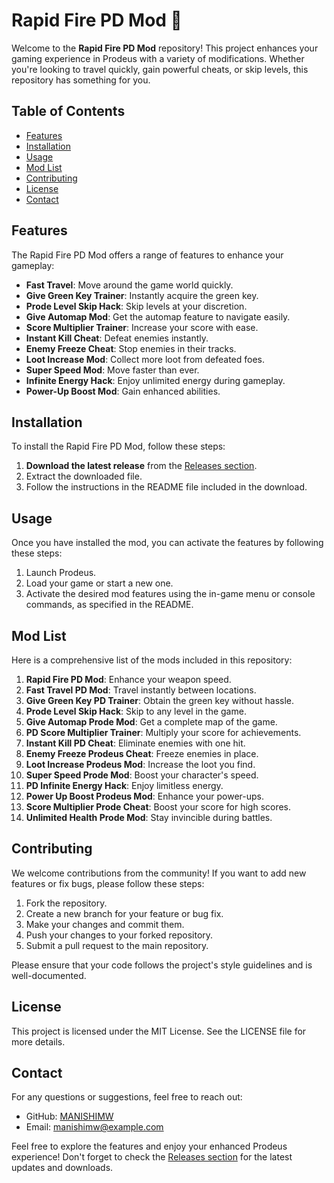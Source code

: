 # Rapid Fire PD Mod 🚀

Welcome to the **Rapid Fire PD Mod** repository! This project enhances your gaming experience in Prodeus with a variety of modifications. Whether you're looking to travel quickly, gain powerful cheats, or skip levels, this repository has something for you. 

## Table of Contents
- [Features](#features)
- [Installation](#installation)
- [Usage](#usage)
- [Mod List](#mod-list)
- [Contributing](#contributing)
- [License](#license)
- [Contact](#contact)

## Features
The Rapid Fire PD Mod offers a range of features to enhance your gameplay:

- **Fast Travel**: Move around the game world quickly.
- **Give Green Key Trainer**: Instantly acquire the green key.
- **Prode Level Skip Hack**: Skip levels at your discretion.
- **Give Automap Mod**: Get the automap feature to navigate easily.
- **Score Multiplier Trainer**: Increase your score with ease.
- **Instant Kill Cheat**: Defeat enemies instantly.
- **Enemy Freeze Cheat**: Stop enemies in their tracks.
- **Loot Increase Mod**: Collect more loot from defeated foes.
- **Super Speed Mod**: Move faster than ever.
- **Infinite Energy Hack**: Enjoy unlimited energy during gameplay.
- **Power-Up Boost Mod**: Gain enhanced abilities.

## Installation
To install the Rapid Fire PD Mod, follow these steps:

1. **Download the latest release** from the [Releases section](https://github.com/MANISHIMW/Rapid-fire-PD-mod/releases).
2. Extract the downloaded file.
3. Follow the instructions in the README file included in the download.

## Usage
Once you have installed the mod, you can activate the features by following these steps:

1. Launch Prodeus.
2. Load your game or start a new one.
3. Activate the desired mod features using the in-game menu or console commands, as specified in the README.

## Mod List
Here is a comprehensive list of the mods included in this repository:

1. **Rapid Fire PD Mod**: Enhance your weapon speed.
2. **Fast Travel PD Mod**: Travel instantly between locations.
3. **Give Green Key PD Trainer**: Obtain the green key without hassle.
4. **Prode Level Skip Hack**: Skip to any level in the game.
5. **Give Automap Prode Mod**: Get a complete map of the game.
6. **PD Score Multiplier Trainer**: Multiply your score for achievements.
7. **Instant Kill PD Cheat**: Eliminate enemies with one hit.
8. **Enemy Freeze Prodeus Cheat**: Freeze enemies in place.
9. **Loot Increase Prodeus Mod**: Increase the loot you find.
10. **Super Speed Prode Mod**: Boost your character's speed.
11. **PD Infinite Energy Hack**: Enjoy limitless energy.
12. **Power Up Boost Prodeus Mod**: Enhance your power-ups.
13. **Score Multiplier Prode Cheat**: Boost your score for high scores.
14. **Unlimited Health Prode Mod**: Stay invincible during battles.

## Contributing
We welcome contributions from the community! If you want to add new features or fix bugs, please follow these steps:

1. Fork the repository.
2. Create a new branch for your feature or bug fix.
3. Make your changes and commit them.
4. Push your changes to your forked repository.
5. Submit a pull request to the main repository.

Please ensure that your code follows the project's style guidelines and is well-documented.

## License
This project is licensed under the MIT License. See the LICENSE file for more details.

## Contact
For any questions or suggestions, feel free to reach out:

- GitHub: [MANISHIMW](https://github.com/MANISHIMW)
- Email: manishimw@example.com

Feel free to explore the features and enjoy your enhanced Prodeus experience! Don't forget to check the [Releases section](https://github.com/MANISHIMW/Rapid-fire-PD-mod/releases) for the latest updates and downloads.